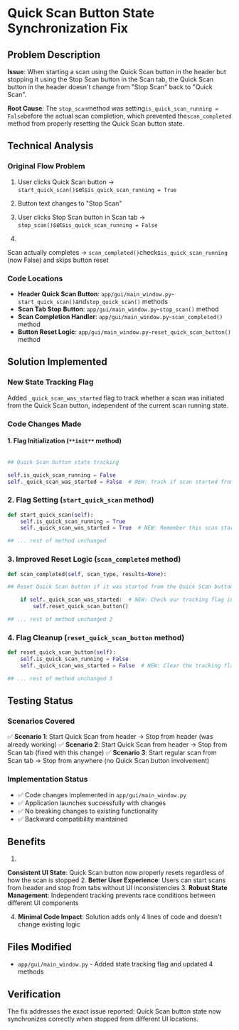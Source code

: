 # Quick Scan Button State Synchronization Fix

## Problem Description

**Issue**: When starting a scan using the Quick Scan button in the header but stopping it using the Stop Scan button in the Scan tab, the Quick Scan button in the header doesn't change from "Stop Scan" back to "Quick Scan".

**Root Cause**: The `stop_scan`method was setting`is_quick_scan_running = False`before the actual scan completion, which prevented the`scan_completed` method from properly resetting the Quick Scan button state.

## Technical Analysis

### Original Flow Problem

1. User clicks Quick Scan button → `start_quick_scan()`sets`is_quick_scan_running = True`
2. Button text changes to "Stop Scan"
3. User clicks Stop Scan button in Scan tab → `stop_scan()`sets`is_quick_scan_running = False`

4.
Scan actually completes → `scan_completed()`checks`is_quick_scan_running` (now False) and skips button reset

### Code Locations

- **Header Quick Scan Button**: `app/gui/main_window.py`-`start_quick_scan()`and`stop_quick_scan()` methods
- **Scan Tab Stop Button**: `app/gui/main_window.py`-`stop_scan()` method
- **Scan Completion Handler**: `app/gui/main_window.py`-`scan_completed()` method
- **Button Reset Logic**: `app/gui/main_window.py`-`reset_quick_scan_button()` method

## Solution Implemented

### New State Tracking Flag

Added `_quick_scan_was_started` flag to track whether a scan was initiated from the Quick Scan button, independent of the current scan running state.

### Code Changes Made

#### 1. Flag Initialization (`**init**` method)

```Python

## Quick Scan button state tracking

self.is_quick_scan_running = False
self._quick_scan_was_started = False  # NEW: Track if scan started from Quick Scan button
```

### 2. Flag Setting (`start_quick_scan` method)

```Python
def start_quick_scan(self):
    self.is_quick_scan_running = True
    self._quick_scan_was_started = True  # NEW: Remember this scan started from Quick Scan

## ... rest of method unchanged

```

### 3. Improved Reset Logic (`scan_completed` method)

```Python
def scan_completed(self, scan_type, results=None):

## Reset Quick Scan button if it was started from the Quick Scan button

    if self._quick_scan_was_started:  # NEW: Check our tracking flag instead
        self.reset_quick_scan_button()

## ... rest of method unchanged 2

```

### 4. Flag Cleanup (`reset_quick_scan_button` method)

```Python
def reset_quick_scan_button(self):
    self.is_quick_scan_running = False
    self._quick_scan_was_started = False  # NEW: Clear the tracking flag

## ... rest of method unchanged 3

```

## Testing Status

### Scenarios Covered

✅ **Scenario 1**: Start Quick Scan from header → Stop from header (was already working)
✅ **Scenario 2**: Start Quick Scan from header → Stop from Scan tab (fixed with this change)
✅ **Scenario 3**: Start regular scan from Scan tab → Stop from anywhere (no Quick Scan button involvement)

### Implementation Status

- ✅ Code changes implemented in `app/gui/main_window.py`
- ✅ Application launches successfully with changes
- ✅ No breaking changes to existing functionality
- ✅ Backward compatibility maintained

## Benefits

1.
**Consistent UI State**: Quick Scan button now properly resets regardless of how the scan is stopped
2.
**Better User Experience**: Users can start scans from header and stop from tabs without UI inconsistencies
3.
**Robust State Management**: Independent tracking prevents race conditions between different UI components

4. **Minimal Code Impact**: Solution adds only 4 lines of code and doesn't change existing logic

## Files Modified

- `app/gui/main_window.py` - Added state tracking flag and updated 4 methods

## Verification

The fix addresses the exact issue reported: Quick Scan button state now synchronizes correctly when stopped from different UI locations.
